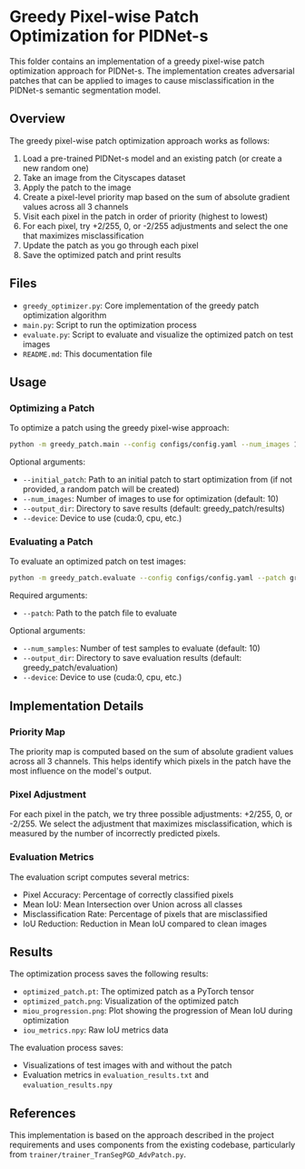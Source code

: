 # Greedy Pixel-wise Patch Optimization for PIDNet-s

This folder contains an implementation of a greedy pixel-wise patch optimization approach for PIDNet-s. The implementation creates adversarial patches that can be applied to images to cause misclassification in the PIDNet-s semantic segmentation model.

## Overview

The greedy pixel-wise patch optimization approach works as follows:

1. Load a pre-trained PIDNet-s model and an existing patch (or create a new random one)
2. Take an image from the Cityscapes dataset
3. Apply the patch to the image
4. Create a pixel-level priority map based on the sum of absolute gradient values across all 3 channels
5. Visit each pixel in the patch in order of priority (highest to lowest)
6. For each pixel, try +2/255, 0, or -2/255 adjustments and select the one that maximizes misclassification
7. Update the patch as you go through each pixel
8. Save the optimized patch and print results

## Files

- `greedy_optimizer.py`: Core implementation of the greedy patch optimization algorithm
- `main.py`: Script to run the optimization process
- `evaluate.py`: Script to evaluate and visualize the optimized patch on test images
- `README.md`: This documentation file

## Usage

### Optimizing a Patch

To optimize a patch using the greedy pixel-wise approach:

```bash
python -m greedy_patch.main --config configs/config.yaml --num_images 10 --output_dir greedy_patch/results
```

Optional arguments:
- `--initial_patch`: Path to an initial patch to start optimization from (if not provided, a random patch will be created)
- `--num_images`: Number of images to use for optimization (default: 10)
- `--output_dir`: Directory to save results (default: greedy_patch/results)
- `--device`: Device to use (cuda:0, cpu, etc.)

### Evaluating a Patch

To evaluate an optimized patch on test images:

```bash
python -m greedy_patch.evaluate --config configs/config.yaml --patch greedy_patch/results/optimized_patch.pt --num_samples 10 --output_dir greedy_patch/evaluation
```

Required arguments:
- `--patch`: Path to the patch file to evaluate

Optional arguments:
- `--num_samples`: Number of test samples to evaluate (default: 10)
- `--output_dir`: Directory to save evaluation results (default: greedy_patch/evaluation)
- `--device`: Device to use (cuda:0, cpu, etc.)

## Implementation Details

### Priority Map

The priority map is computed based on the sum of absolute gradient values across all 3 channels. This helps identify which pixels in the patch have the most influence on the model's output.

### Pixel Adjustment

For each pixel in the patch, we try three possible adjustments: +2/255, 0, or -2/255. We select the adjustment that maximizes misclassification, which is measured by the number of incorrectly predicted pixels.

### Evaluation Metrics

The evaluation script computes several metrics:
- Pixel Accuracy: Percentage of correctly classified pixels
- Mean IoU: Mean Intersection over Union across all classes
- Misclassification Rate: Percentage of pixels that are misclassified
- IoU Reduction: Reduction in Mean IoU compared to clean images

## Results

The optimization process saves the following results:
- `optimized_patch.pt`: The optimized patch as a PyTorch tensor
- `optimized_patch.png`: Visualization of the optimized patch
- `miou_progression.png`: Plot showing the progression of Mean IoU during optimization
- `iou_metrics.npy`: Raw IoU metrics data

The evaluation process saves:
- Visualizations of test images with and without the patch
- Evaluation metrics in `evaluation_results.txt` and `evaluation_results.npy`

## References

This implementation is based on the approach described in the project requirements and uses components from the existing codebase, particularly from `trainer/trainer_TranSegPGD_AdvPatch.py`.